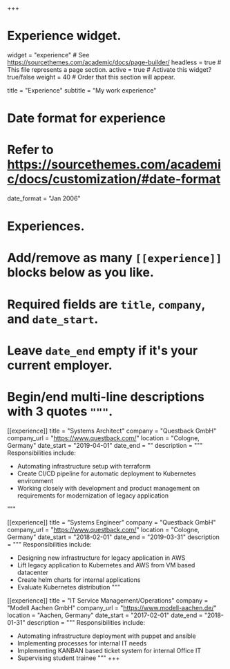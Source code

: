 +++
# Experience widget.
widget = "experience"  # See https://sourcethemes.com/academic/docs/page-builder/
headless = true  # This file represents a page section.
active = true  # Activate this widget? true/false
weight = 40  # Order that this section will appear.

title = "Experience"
subtitle = "My work experience"

# Date format for experience
#   Refer to https://sourcethemes.com/academic/docs/customization/#date-format
date_format = "Jan 2006"

# Experiences.
#   Add/remove as many `[[experience]]` blocks below as you like.
#   Required fields are `title`, `company`, and `date_start`.
#   Leave `date_end` empty if it's your current employer.
#   Begin/end multi-line descriptions with 3 quotes `"""`.
[[experience]]
  title = "Systems Architect"
  company = "Questback GmbH"
  company_url = "https://www.questback.com/"
  location = "Cologne, Germany"
  date_start = "2019-04-01"
  date_end = ""
  description = """
  Responsibilities include:
  
  * Automating infrastructure setup with terraform
  * Create CI/CD pipeline for automatic deployment to Kubernetes environment
  * Working closely with development and product management  on requirements for modernization of legacy application

  """

[[experience]]
  title = "Systems Engineer"
  company = "Questback GmbH"
  company_url = "https://www.questback.com/"
  location = "Cologne, Germany"
  date_start = "2018-02-01"
  date_end = "2019-03-31"
  description = """
  Responsibilities include:

  * Designing new infrastructure for legacy application in AWS
  * Lift legacy application to Kubernetes and AWS from VM based datacenter
  * Create helm charts for internal applications
  * Evaluate Kubernetes distribution
  """


[[experience]]
  title = "IT Service Management/Operations"
  company = "Modell Aachen GmbH"
  company_url = "https://www.modell-aachen.de/"
  location = "Aachen, Germany"
  date_start = "2017-02-01"
  date_end = "2018-01-31"
  description = """
  Responsibilities include:

  * Automating infrastructure deployment with puppet and ansible
  * Implementing processes for internal IT needs
  * Implementing KANBAN based ticket system for internal Office IT
  * Supervising student trainee
  """
+++
